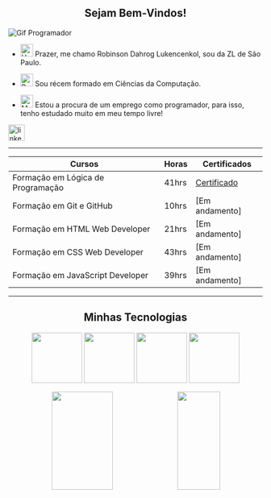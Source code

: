 <center><h2>Sejam Bem-Vindos!</h2></center>

![Gif Programador](https://media.tenor.com/GfSX-u7VGM4AAAAM/coding.gif)

- <img src="https://raw.githubusercontent.com/Tarikul-Islam-Anik/Animated-Fluent-Emojis/master/Emojis/Hand%20gestures/Hand%20with%20Fingers%20Splayed%20Light%20Skin%20Tone.png" alt="Hand with Fingers Splayed Light Skin Tone" width="25" height="25" /> Prazer, me chamo Robinson Dahrog Lukencenkol, sou da ZL de São Paulo. <br />

- <img src="https://raw.githubusercontent.com/Tarikul-Islam-Anik/Animated-Fluent-Emojis/master/Emojis/Hand%20gestures/Brain.png" alt="Brain" width="25" height="25" /> Sou récem formado em Ciências da Computação.<br />

- <img src="https://raw.githubusercontent.com/Tarikul-Islam-Anik/Animated-Fluent-Emojis/master/Emojis/People%20with%20professions/Man%20Technologist%20Light%20Skin%20Tone.png" alt="Man Technologist Light Skin Tone" width="25" height="25" /> Estou a procura de um emprego como programador, para isso, tenho estudado muito em meu tempo livre! <br />

<div align="left">
  <a href="https://www.linkedin.com/in/robinson-d-895866106/" ><img src="https://img.shields.io/static/v1?message=LinkedIn&logo=linkedin&label=&color=0077B5&logoColor=white&labelColor=&style=for-the-badge" height="32" alt="linkedin logo" style="display: inline-block;" /></a>
</div>

----------------------------------------
| Cursos | Horas | Certificados |
|--------|-------|--------------|
| Formação em Lógica de Programação | 41hrs | [Certificado](https://hermes.dio.me/certificates/BTDZEY2T.pdf)
| Formação em Git e GitHub | 10hrs | [Em andamento]
| Formação em HTML Web Developer | 21hrs | [Em andamento]
| Formação em CSS Web Developer | 43hrs | [Em andamento]
| Formação em JavaScript Developer | 39hrs | [Em andamento]

--------------------------------------
<center><h2> Minhas Tecnologias </h2></center>

<p align="center">
<img src="https://cdn.jsdelivr.net/gh/devicons/devicon@latest/icons/vscode/vscode-original.svg" width="100">          

<img src="https://cdn.jsdelivr.net/gh/devicons/devicon@latest/icons/html5/html5-plain-wordmark.svg" width="100">      

<img src="https://cdn.jsdelivr.net/gh/devicons/devicon@latest/icons/css3/css3-plain-wordmark.svg" width="100">   

<img src="https://cdn.jsdelivr.net/gh/devicons/devicon@latest/icons/javascript/javascript-plain.svg" width="100">
</p>


<div align="center">  
  
  <img width="49%" height="195px" src="https://github-readme-stats.vercel.app/api?username=robinsondl&show_icons=true&count_private=true&title_color=80F7D4&icon_color=9d00ff&text_color=c9d1d9&bg_color=0d1117&border_color=fff0" /> 
  
  <img width="41%" height="195px" src="https://github-readme-stats.vercel.app/api/top-langs/?username=robinsondl&layout=compact&title_color=80F7D4&text_color=fff&bg_color=0d1117&border_color=fff0" />
  
</div>
